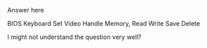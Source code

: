 Answer here

BIOS
Keyboard
Set Video
Handle Memory, Read Write Save Delete

I might not understand the question very well?